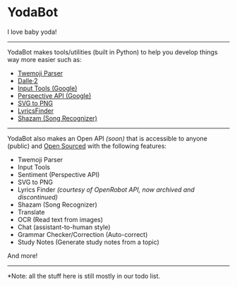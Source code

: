 # YodaBot
I love baby yoda!

---

YodaBot makes tools/utilities (built in Python) to help you develop things way more easier such as:
- [Twemoji Parser](https://github.com/YodaBotOS/twemoji-parser)
- [Dalle·2](https://github.com/YodaBotOS/dalle2-python)
- [Input Tools (Google)](https://github.com/YodaBotOS/input-tools)
- [Perspective API (Google)](https://github.com/YodaBotOS/perspective-api)
- [SVG to PNG](https://github.com/YodaBotOS/svg-2-png)
- [LyricsFinder](https://github.com/YodaBotOS/lyrics-finder)
- [Shazam (Song Recognizer)](https://github.com/YodaBotOS/song-detect)

---

YodaBot also makes an Open API *(soon)* that is accessible to anyone (public) and [Open Sourced](https://github.com/YodaBotOS/API) with the following features:
- Twemoji Parser
- Input Tools
- Sentiment (Perspective API)
- SVG to PNG
- Lyrics Finder *(courtesy of OpenRobot API, now archived and discontinued)*
- Shazam (Song Recognizer)
- Translate
- OCR (Read text from images)
- Chat (assistant-to-human style)
- Grammar Checker/Correction (Auto-correct)
- Study Notes (Generate study notes from a topic)

And more!

---

*Note: all the stuff here is still mostly in our todo list.
